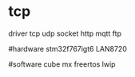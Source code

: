 # tcp
driver tcp udp socket http mqtt ftp

#hardware 
stm32f767igt6
LAN8720

#software
cube mx
freertos
lwip

